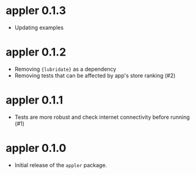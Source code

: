 # appler 0.1.3

* Updating examples

# appler 0.1.2

* Removing `{lubridate}` as a dependency
* Removing tests that can be affected by app's store ranking (#2)

# appler 0.1.1

* Tests are more robust and check internet connectivity before running (#1)

# appler 0.1.0

* Initial release of the `appler` package.
